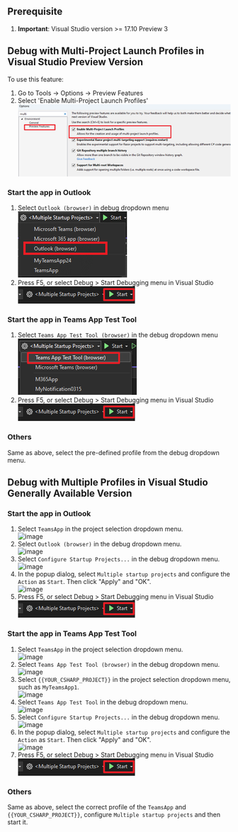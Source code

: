 ## Prerequisite

1. **Important**: Visual Studio version >= 17.10 Preview 3

## Debug with Multi-Project Launch Profiles in Visual Studio Preview Version

To use this feature:
1. Go to Tools -> Options -> Preview Features
2. Select 'Enable Multi-Project Launch Profiles'
<br/>![image](https://raw.githubusercontent.com/OfficeDev/TeamsFx/dev/docs/images/visualstudio/debug/enable-multiple-profiles-feature.png)

### Start the app in Outlook
1. Select `Outlook (browser)` in debug dropdown menu
<br/> ![image](https://raw.githubusercontent.com/OfficeDev/TeamsFx/dev/docs/images/visualstudio/debug/switch-to-outlook.png)
2. Press F5, or select Debug > Start Debugging menu in Visual Studio
<br/>![image](https://raw.githubusercontent.com/OfficeDev/TeamsFx/dev/docs/images/visualstudio/debug/debug-button.png)

### Start the app in Teams App Test Tool
1. Select `Teams App Test Tool (browser)` in the debug dropdown menu
<br/>![image](https://raw.githubusercontent.com/OfficeDev/TeamsFx/dev/docs/images/visualstudio/debug/switch-to-test-tool.png)
2. Press F5, or select Debug > Start Debugging menu in Visual Studio
<br/>![image](https://raw.githubusercontent.com/OfficeDev/TeamsFx/dev/docs/images/visualstudio/debug/debug-button.png)

### Others

Same as above, select the pre-defined profile from the debug dropdown menu.

## Debug with Multiple Profiles in Visual Studio Generally Available Version

### Start the app in Outlook
1. Select `TeamsApp` in the project selection dropdown menu.
<br/>![image](https://github.com/OfficeDev/TeamsFx/assets/15262146/e581920f-194e-4e6b-93c2-22ad633e328e)
2. Select `Outlook (browser)` in the debug dropdown menu.
<br/>![image](https://github.com/OfficeDev/TeamsFx/assets/15262146/d32a8f6b-901d-4e0f-a612-9deceea8b196)
3. Select `Configure Startup Projects...` in the debug dropdown menu.
<br/>![image](https://github.com/OfficeDev/TeamsFx/assets/15262146/2dffb4e4-492e-43bc-bb37-e30e5681600c)
4. In the popup dialog, select `Multiple startup projects` and configure the `Action` as `Start`. Then click "Apply" and "OK".
<br/>![image](https://github.com/OfficeDev/TeamsFx/assets/15262146/a195a824-45ac-45fc-92e8-3ebd9c582cc9)
5. Press F5, or select Debug > Start Debugging menu in Visual Studio
<br/>![image](https://raw.githubusercontent.com/OfficeDev/TeamsFx/dev/docs/images/visualstudio/debug/debug-button.png)

### Start the app in Teams App Test Tool
1. Select `TeamsApp` in the project selection dropdown menu.
<br/>![image](https://github.com/OfficeDev/TeamsFx/assets/15262146/e581920f-194e-4e6b-93c2-22ad633e328e)
2. Select `Teams App Test Tool (browser)` in the debug dropdown menu.
<br/>![image](https://github.com/OfficeDev/TeamsFx/assets/15262146/d32a8f6b-901d-4e0f-a612-9deceea8b196)
3. Select `{{YOUR_CSHARP_PROJECT}}` in the project selection dropdown menu, such as `MyTeamsApp1`.
<br/>![image](https://github.com/OfficeDev/TeamsFx/assets/15262146/e581920f-194e-4e6b-93c2-22ad633e328e)
4. Select `Teams App Test Tool` in the debug dropdown menu.
<br/>![image](https://github.com/OfficeDev/TeamsFx/assets/15262146/f8f3ff12-ae63-48c7-9cd1-4e6adafd0635)
5. Select `Configure Startup Projects...` in the debug dropdown menu.
<br/>![image](https://github.com/OfficeDev/TeamsFx/assets/15262146/2dffb4e4-492e-43bc-bb37-e30e5681600c)
6. In the popup dialog, select `Multiple startup projects` and configure the `Action` as `Start`. Then click "Apply" and "OK".
<br/>![image](https://github.com/OfficeDev/TeamsFx/assets/15262146/a195a824-45ac-45fc-92e8-3ebd9c582cc9)
7. Press F5, or select Debug > Start Debugging menu in Visual Studio
<br/>![image](https://raw.githubusercontent.com/OfficeDev/TeamsFx/dev/docs/images/visualstudio/debug/debug-button.png)

### Others

Same as above, select the correct profile of the `TeamsApp` and `{{YOUR_CSHARP_PROJECT}}`, configure `Multiple startup projects` and then start it.